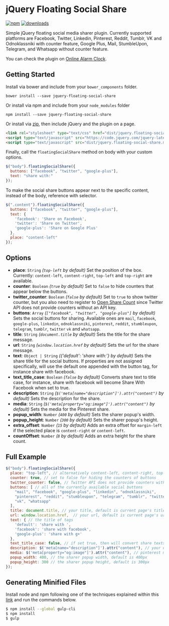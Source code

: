 jQuery Floating Social Share
================================

[![npm][npm-image]][npm-url] [![downloads][downloads-image]][npm-url]

Simple jQuery floating social media sharer plugin. 
Currently supported platforms are Facebook, Twitter, Linkedin, Pinterest,
Reddit, Tumblr, VK and Odnoklassniki with counter feature, Google Plus, Mail, StumbleUpon, Telegram, and Whatsapp
without counter feature.

You can check the plugin on [Online Alarm Clock](http://onlinealarmkur.com/en/).

## Getting Started

Install via bower and include from your `bower_components` folder.

`bower install --save jquery-floating-social-share`

Or install via npm and include from your `node_modules` folder

`npm install --save jquery-floating-social-share`

Or install via <a target="_blank" href="https://github.com/ozdemirburak/jquery-floating-social-share/archive/master.zip">zip</a>, then include jQuery and the plugin on a page.

```html
<link rel="stylesheet" type="text/css" href="dist/jquery.floating-social-share.min.css" />
<script type="text/javascript" src="https://code.jquery.com/jquery-latest.min.js"></script>
<script type="text/javascript" src="dist/jquery.floating-social-share.min.js"></script>
```

Finally, call the `floatingSocialShare` method on body with your custom options.

```javascript
$("body").floatingSocialShare({
  buttons: ["facebook", "twitter", "google-plus"],
  text: "share with:"
});
```

To make the social share buttons appear next to the specific content, instead of the body, reference with selector.

```javascript
$(".content").floatingSocialShare({
  buttons: ["facebook", "twitter", "google-plus"],
  text: {
    'facebook': 'Share on Facebook',
    'twitter': 'Share on Twitter',
    'google-plus': 'Share on Google Plus'
  },
  place: "content-left"
});
```

## Options

* **place**: `String` *(`top-left` by default)* Set the position of the box. Currently: `content-left`, `content-right`, `top-left` and `top-right` are available.
* **counter**: `Boolean` *(`true` by default)* Set to `false` to hide counters that appear below the buttons.
* **twitter_counter**: `Boolean` *(`false` by default)* Set to `true` to show twitter counter, but you also need to register to [Open Share Count](https://opensharecount.com/) since Twitter API does not provide counters without an API key.
* **buttons**: `Array` *(`["facebook", "twitter", "google-plus"]` by default)* Sets the social buttons for sharing. Available ones are `mail`, `facebook`, `google-plus`, `linkedin`, `odnoklassniki`, `pinterest`, `reddit`, `stumbleupon`, `telegram`, `tumblr`, `twitter` `vk` and `whatsapp`. 
* **title**: `String` *(`document.title` by default)* Sets the title for the share message.
* **url**: `String` *(`window.location.href` by default)* Sets the url for the share message.
* **text**: `Object | String` *({'default': 'share with:'} by default)* Sets the share title for the social buttons. If properties are not assigned specifically, will use the default one appended with the button tag, for instance share with facebook.
* **text_title_case**: `Boolean` *(`false` by default)* Converts share text to title case, for instance, share with facebook will become Share With Facebook when set to true.
* **description**: `String` *(`$('meta[name="description"]').attr("content")` by default)* Sets the description for the share.
* **media**: `String` *(`$('meta[property="og:image"]').attr("content")` by default)* Sets the media for the Pinterest share.
* **popup_width**: `Number` *(`400` by default)* Sets the sharer popup's width.
* **popup_height**: `Number` *(`300` by default)* Sets the sharer popup's height.
* **extra_offset**: `Number` *(`15` by default)* Adds an extra offset for `margin-left` if the selected place is `content-right` or `content-left`.
* **countOffset**: `Number` *(`8` by default)* Adds an extra height for the share count.

## Full Example

```javascript
$("body").floatingSocialShare({
  place: "top-left", // alternatively content-left, content-right, top-right
  counter: true, // set to false for hiding the counters of buttons
  twitter_counter: false, // Twitter API does not provide counters without API key, register to https://opensharecount.com/
  buttons: [ // all of the currently available social buttons
    "mail", "facebook", "google-plus", "linkedin", "odnoklassniki", 
    "pinterest", "reddit", "stumbleupon", "telegram", "tumblr", "twitter", 
    "vk", "whatsapp"
  ],
  title: document.title, // your title, default is current page's title
  url: window.location.href,  // your url, default is current page's url
  text: { // the title of tags
    'default': 'share with ', 
    'facebook': 'share with facebook', 
    'google-plus': 'share with g+'
  },
  text_title_case: false, // if set true, then will convert share texts to title case like Share With G+
  description: $('meta[name="description"]').attr("content"), // your description, default is current page's description
  media: $('meta[property="og:image"]').attr("content"), // pinterest media
  popup_width: 400, // the sharer popup width, default is 400px
  popup_height: 300 // the sharer popup height, default is 300px
});
```

## Generating Minified Files

Install node and npm following one of the techniques explained within 
this [link](https://gist.github.com/isaacs/579814) and run the commands below.

``` bash
$ npm install --global gulp-cli
$ npm install
$ gulp
```

[downloads-image]: https://img.shields.io/npm/dm/jquery-floating-social-share.svg
[npm-image]: https://img.shields.io/npm/v/jquery-floating-social-share.svg
[npm-url]: https://www.npmjs.com/package/jquery-floating-social-share
